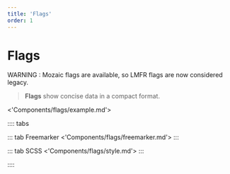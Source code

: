 ```yaml
---
title: 'Flags'
order: 1
---
```


# Flags

WARNING : Mozaic flags are available, so LMFR flags are now considered legacy.

> **Flags** show concise data in a compact format.

<'Components/flags/example.md'>

:::: tabs

::: tab Freemarker
<'Components/flags/freemarker.md'>
:::

::: tab SCSS
<'Components/flags/style.md'>
:::

::::